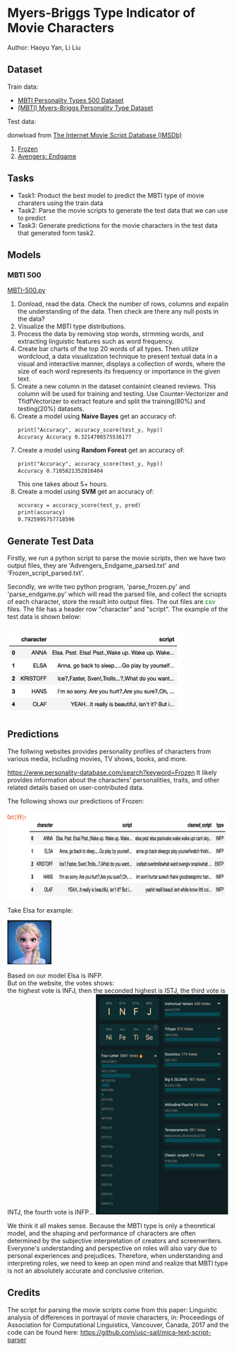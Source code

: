 # Myers-Briggs Type Indicator of Movie Characters

Author: Haoyu Yan, Li Liu

## Dataset
Train data:
<ul>
    <li>
        <a href="https://www.kaggle.com/datasets/zeyadkhalid/mbti-personality-types-500-dataset?resource=download">MBTI Personality Types 500 Dataset </a>
    </li>
    <li>
        <a href="https://www.kaggle.com/datasets/datasnaek/mbti-type">(MBTI) Myers-Briggs Personality Type Dataset</a>
    </li>
</ul>

Test data:

donwload from <a href="https://imsdb.com/">The Internet Movie Script Database (IMSDb)</a>
1. [Frozen](Frozen_script.txt)
2. [Avengers: Endgame](Avengers_Endgame.pdf)

## Tasks
<ul>
    <li>Task1: Product the best model to predict the MBTI type of movie charaters using the train data</li>
    <li>Task2: Parse the movie scripts to generate the test data that we can use to predict</li>
    <li>Task3: Generate predictions for the movie characters in the test data that generated form task2.</li>
</ul>


## Models
### MBTI 500
[MBTI-500.py](MBTI-500.py)
<ol>
    <li>Donload, read the data. Check the number of rows, columns and expalin the understanding of the data. Then check are there any null posts in the data?</li>
    <li>Visualize the MBTI type distributions.</li>
    <li>Process the data by removing stop words, strmming words, and extracting linguistic features such as word frequency.</li>
    <li>Create bar charts of the top 20 words of all types. Then utilize wordcloud, a data visualization technique to present textual data in a visual and interactive manner, displays a collection of words, where the size of each word represents its frequency or importance in the given text.</li>
    <li>Create a new column in the dataset containint cleaned reviews. This column will be used for training and testing. Use Counter-Vectorizer and TfidfVectorizer to extract feature and split the training(80%) and testing(20%) datasets.</li>
    <li>Create a model using <b>Naive Bayes</b> get an accuracy of:
    <pre><code>print("Accuracy", accuracy_score(test_y, hyp))
Accuracy Accuracy 0.3214706575536177</code></pre></li>
    <li>Create a model using <b>Random Forest</b> get an accuracy of:
    <pre><code>print("Accuracy", accuracy_score(test_y, hyp))
Accuracy 0.7105821352816404</code></pre></li>
    This one takes about 5+ hours.
    <li>Create a model using <b>SVM</b> get an accuracy of:
    <pre><code>accuracy = accuracy_score(test_y, pred)
print(accuracy)
0.7925995757718596</code></pre></li>
</ol>

## Generate Test Data
Firstly, we run a python script to parse the movie scripts, then we have two output files, they are 'Advengers_Endgame_parsed.txt' and 'Frozen_script_parsed.txt'.

Secondly, we write two python program, 'parse_frozen.py' and 'parse_endgame.py' which will read the parsed file, and collect the scriopts of each character, store the result into output files. The out files are <span style="color:green"> csv</span>
files. The file has a header row "character" and "script". The example of the test data is shown below:

<img src="frozen_script.png" alt="Frozen Script" width="400" height="200"></img>

## Predictions

The follwing websites provides personality profiles of characters from various media, including movies, TV shows, books, and more.

https://www.personality-database.com/search?keyword=Frozen
It likely provides information about the characters' personalities, traits, and other related details based on user-contributed data.

The following shows our predictions of Frozen:

<img src="elsa_predicts.png" alt="elsa predict" width="800" height="200"></img>

Take Elsa for example:

<img src="Elsa.png" alt="Elsa" width="100" height="100"></img>

Based on our model Elsa is INFP.<br>
But on the website, the votes shows:<br>
the highest vote is INFJ, then the seconded highest is ISTJ, the third vote is INTJ, the fourth vote is INFP...
<img src="elsa_votes.png" alt="Elsa Votes" width="300" height="500"></img>

We think it all makes sense. Because the MBTI type is only a theoretical model, and the shaping and performance of characters are often determined by the subjective interpretation of creators and screenwriters. Everyone's understanding and perspective on roles will also vary due to personal experiences and prejudices. Therefore, when understanding and interpreting roles, we need to keep an open mind and realize that MBTI type is not an absolutely accurate and conclusive criterion.


## Credits
The script for parsing the movie scripts come from this paper: Linguistic analysis of differences in portrayal of movie characters, in: Proceedings of Association for Computational Linguistics, Vancouver, Canada, 2017 and the code can be found here: https://github.com/usc-sail/mica-text-script-parser